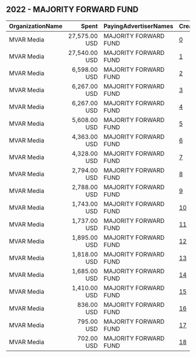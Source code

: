 ## 2022 - MAJORITY FORWARD FUND 
|OrganizationName|Spent|PayingAdvertiserNames|CreativeUrls|Impressions|Genders|AgeBrackets|CountryCodes|BillingAddresses|CandidateBallotInformation|
|:---|---:|:---|:---|---:|:---|:---|:---|:---|:---|
|MVAR Media|27,575.00 USD|MAJORITY FORWARD FUND|[0](https://www.snap.com/political-ads/asset/7723b68e176609e4dc8e486a9920fb5a869822926b0a4e338408332dfd908ca1?mediaType=png)|6,904,306||18-45|united states|"1421 Prince St Suite 320,Alexandria,22314,US"|Majority Forward|
|MVAR Media|27,540.00 USD|MAJORITY FORWARD FUND|[1](https://www.snap.com/political-ads/asset/7c08152aa50e86703c03ff11f8b6257d7bdf931be65614ae71d55b757607a873?mediaType=mp4)|6,840,577||18-45|united states|"1421 Prince St Suite 320,Alexandria,22314,US"|Majority Forward|
|MVAR Media|6,598.00 USD|MAJORITY FORWARD FUND|[2](https://www.snap.com/political-ads/asset/d5b8a4dbf5bf350af6189fecc2bd1bc32348d1151b78152188ee638ca80bb723?mediaType=mp4)|1,590,610||18-45|united states|"1421 Prince St Suite 320,Alexandria,22314,US"|Majority Forward|
|MVAR Media|6,267.00 USD|MAJORITY FORWARD FUND|[3](https://www.snap.com/political-ads/asset/4ecf1c317b0f652ba785d9fe46945c8dc7e70261a66fa1171d0efc88bb927532?mediaType=jpg)|1,573,146||18-45|united states|"1421 Prince St Suite 320,Alexandria,22314,US"||
|MVAR Media|6,267.00 USD|MAJORITY FORWARD FUND|[4](https://www.snap.com/political-ads/asset/86f0cab9b238d669041038c7740c99a864fb3b5f362321679ba6268737d0ded3?mediaType=mp4)|1,567,674||18-45|united states|"1421 Prince St Suite 320,Alexandria,22314,US"||
|MVAR Media|5,608.00 USD|MAJORITY FORWARD FUND|[5](https://www.snap.com/political-ads/asset/5cf61c01bee254af777f132b292c9921dc7bb0ae1add948843a6d3314958cc3e?mediaType=mp4)|1,353,141||18-45|united states|"1421 Prince St Suite 320,Alexandria,22314,US"|Majority Forward|
|MVAR Media|4,363.00 USD|MAJORITY FORWARD FUND|[6](https://www.snap.com/political-ads/asset/50623b4352c2719c39ee92e3ea96c764ffc3af53f91d75cdb023dafc6a2283ed?mediaType=mp4)|1,130,105||18-45|united states|"1421 Prince St Suite 320,Alexandria,22314,US"|Majority Forward|
|MVAR Media|4,328.00 USD|MAJORITY FORWARD FUND|[7](https://www.snap.com/political-ads/asset/25e77bdcef9242607e11e6e5f672d6aa985ff187c155b825f24b87f8b55b95f8?mediaType=png)|1,124,847||18-45|united states|"1421 Prince St Suite 320,Alexandria,22314,US"|Majority Forward|
|MVAR Media|2,794.00 USD|MAJORITY FORWARD FUND|[8](https://www.snap.com/political-ads/asset/fd8607d1baf472422b6c0f0285dca3ae75c447389bbfe81c1c5f55b5840334de?mediaType=jpg)|594,054||18-45|united states|"1421 Prince St Suite 320,Alexandria,22314,US"||
|MVAR Media|2,788.00 USD|MAJORITY FORWARD FUND|[9](https://www.snap.com/political-ads/asset/9638c0b5aeb325b8caba311df5722a34c2f38eff81cd474c21193282ed6f125c?mediaType=mp4)|591,502||18-45|united states|"1421 Prince St Suite 320,Alexandria,22314,US"||
|MVAR Media|1,743.00 USD|MAJORITY FORWARD FUND|[10](https://www.snap.com/political-ads/asset/45a77529e42e781c71c900c98c85becd1917612a58c2b29a7b3d5f394afd1d74?mediaType=mp4)|473,561||18-45|united states|"1421 Prince St Suite 320,Alexandria,22314,US"||
|MVAR Media|1,737.00 USD|MAJORITY FORWARD FUND|[11](https://www.snap.com/political-ads/asset/3761fdebc001196fc4a1b92b8d7880cb669eee4399305147dd5c4d9fdd977af5?mediaType=jpg)|473,560||18-45|united states|"1421 Prince St Suite 320,Alexandria,22314,US"||
|MVAR Media|1,895.00 USD|MAJORITY FORWARD FUND|[12](https://www.snap.com/political-ads/asset/a12e3fc66eca7c9812fd0eb057827481a9886c50eea183b8e36eb3da376b000f?mediaType=mp4)|455,178||18-45|united states|"1421 Prince St Suite 320,Alexandria,22314,US"||
|MVAR Media|1,818.00 USD|MAJORITY FORWARD FUND|[13](https://www.snap.com/political-ads/asset/db14b1164260ef198b497646bd806567bb61e147e3f008fdd8cedae52d1e9632?mediaType=mp4)|437,031||18-45|united states|"1421 Prince St Suite 320,Alexandria,22314,US"||
|MVAR Media|1,685.00 USD|MAJORITY FORWARD FUND|[14](https://www.snap.com/political-ads/asset/d52e0211a9c1cb34fdae051a7dc8e09fab52ba432fee76e4be922f8ae81587d0?mediaType=mp4)|405,986||18-45|united states|"1421 Prince St Suite 320,Alexandria,22314,US"||
|MVAR Media|1,410.00 USD|MAJORITY FORWARD FUND|[15](https://www.snap.com/political-ads/asset/539f19582b753d8f9cf04b2ea63c9c373b4f7111168de24b8d05a844fe0a31f1?mediaType=mp4)|356,430||18-45|united states|"1421 Prince St Suite 320,Alexandria,22314,US"|Majority Forward|
|MVAR Media|836.00 USD|MAJORITY FORWARD FUND|[16](https://www.snap.com/political-ads/asset/aa3aa0fd81d7c7c449823e5a05918004813428b95410a063fb66d40168318d9e?mediaType=mp4)|218,892||18-45|united states|"1421 Prince St Suite 320,Alexandria,22314,US"|Majority Forward|
|MVAR Media|795.00 USD|MAJORITY FORWARD FUND|[17](https://www.snap.com/political-ads/asset/f81557dc4b706019cd8ef36ae34bb604dbeaac64aefcb2721e58a41887597323?mediaType=mp4)|208,524||18-45|united states|"1421 Prince St Suite 320,Alexandria,22314,US"|Majority Forward|
|MVAR Media|702.00 USD|MAJORITY FORWARD FUND|[18](https://www.snap.com/political-ads/asset/c77364a43e526715deaf9ec449e673326c5a917309fad82596c2ad450767b944?mediaType=mp4)|183,913||18-45|united states|"1421 Prince St Suite 320,Alexandria,22314,US"|Majority Forward|
